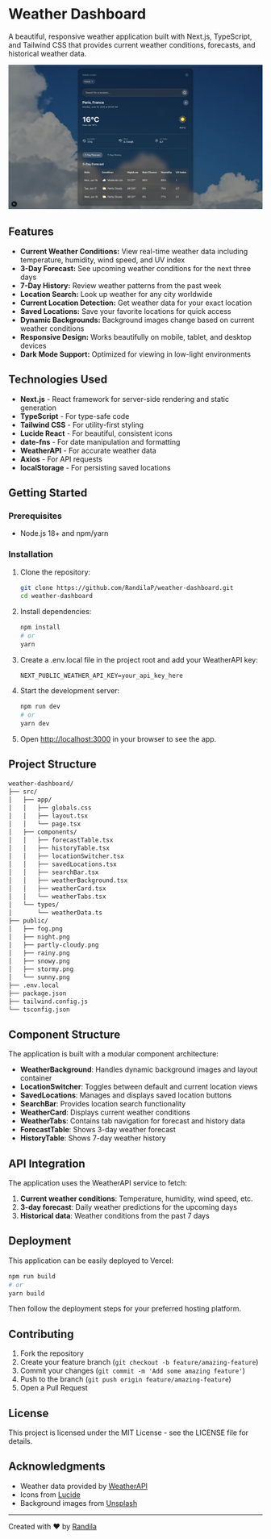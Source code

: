 # Weather Dashboard

A beautiful, responsive weather application built with Next.js, TypeScript, and Tailwind CSS that provides current weather conditions, forecasts, and historical weather data.

![Weather Dashboard Screenshot](https://github.com/RandilaP/weather-dashboard/blob/main/public/screenshot.png?raw=true)

## Features

- **Current Weather Conditions:** View real-time weather data including temperature, humidity, wind speed, and UV index
- **3-Day Forecast:** See upcoming weather conditions for the next three days
- **7-Day History:** Review weather patterns from the past week
- **Location Search:** Look up weather for any city worldwide
- **Current Location Detection:** Get weather data for your exact location
- **Saved Locations:** Save your favorite locations for quick access
- **Dynamic Backgrounds:** Background images change based on current weather conditions
- **Responsive Design:** Works beautifully on mobile, tablet, and desktop devices
- **Dark Mode Support:** Optimized for viewing in low-light environments

## Technologies Used

- **Next.js** - React framework for server-side rendering and static generation
- **TypeScript** - For type-safe code
- **Tailwind CSS** - For utility-first styling
- **Lucide React** - For beautiful, consistent icons
- **date-fns** - For date manipulation and formatting
- **WeatherAPI** - For accurate weather data
- **Axios** - For API requests
- **localStorage** - For persisting saved locations

## Getting Started

### Prerequisites

- Node.js 18+ and npm/yarn

### Installation

1. Clone the repository:
   ```bash
   git clone https://github.com/RandilaP/weather-dashboard.git
   cd weather-dashboard
   ```

2. Install dependencies:
   ```bash
   npm install
   # or
   yarn
   ```

3. Create a .env.local file in the project root and add your WeatherAPI key:
   ```
   NEXT_PUBLIC_WEATHER_API_KEY=your_api_key_here
   ```

4. Start the development server:
   ```bash
   npm run dev
   # or
   yarn dev
   ```

5. Open [http://localhost:3000](http://localhost:3000) in your browser to see the app.

## Project Structure

```
weather-dashboard/
├── src/
│   ├── app/
│   │   ├── globals.css
│   │   ├── layout.tsx
│   │   └── page.tsx
│   ├── components/
│   │   ├── forecastTable.tsx
│   │   ├── historyTable.tsx
│   │   ├── locationSwitcher.tsx
│   │   ├── savedLocations.tsx
│   │   ├── searchBar.tsx
│   │   ├── weatherBackground.tsx
│   │   ├── weatherCard.tsx
│   │   └── weatherTabs.tsx
│   └── types/
│       └── weatherData.ts
├── public/
│   ├── fog.png
│   ├── night.png
│   ├── partly-cloudy.png
│   ├── rainy.png
│   ├── snowy.png
│   ├── stormy.png
│   └── sunny.png
├── .env.local
├── package.json
├── tailwind.config.js
└── tsconfig.json
```

## Component Structure

The application is built with a modular component architecture:

- **WeatherBackground**: Handles dynamic background images and layout container
- **LocationSwitcher**: Toggles between default and current location views
- **SavedLocations**: Manages and displays saved location buttons
- **SearchBar**: Provides location search functionality
- **WeatherCard**: Displays current weather conditions
- **WeatherTabs**: Contains tab navigation for forecast and history data
- **ForecastTable**: Shows 3-day weather forecast
- **HistoryTable**: Shows 7-day weather history

## API Integration

The application uses the WeatherAPI service to fetch:

1. **Current weather conditions**: Temperature, humidity, wind speed, etc.
2. **3-day forecast**: Daily weather predictions for the upcoming days
3. **Historical data**: Weather conditions from the past 7 days

## Deployment

This application can be easily deployed to Vercel:

```bash
npm run build
# or
yarn build
```

Then follow the deployment steps for your preferred hosting platform.

## Contributing

1. Fork the repository
2. Create your feature branch (`git checkout -b feature/amazing-feature`)
3. Commit your changes (`git commit -m 'Add some amazing feature'`)
4. Push to the branch (`git push origin feature/amazing-feature`)
5. Open a Pull Request

## License

This project is licensed under the MIT License - see the LICENSE file for details.

## Acknowledgments

- Weather data provided by [WeatherAPI](https://www.weatherapi.com/)
- Icons from [Lucide](https://lucide.dev/)
- Background images from [Unsplash](https://unsplash.com/)

---

Created with ❤️ by [Randila](https://github.com/RandilaP)
